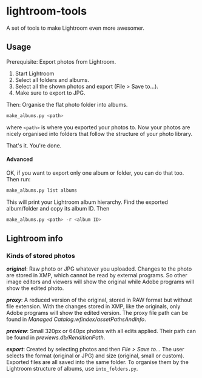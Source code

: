 # lightroom-tools
A set of tools to make Lightroom even more awesomer.

## Usage

Prerequisite: Export photos from Lightroom.

1. Start Lightroom
2. Select all folders and albums.
3. Select all the shown photos and export (File > Save to...).
4. Make sure to export to JPG.

Then: Organise the flat photo folder into albums.

```sh
make_albums.py <path>
```

where `<path>` is where you exported your photos to. Now your photos are nicely
organised into folders that follow the structure of your photo library.

That's it. You're done.

#### Advanced

OK, if you want to export only one album or folder, you can do that too. Then
run:
 
```sh
make_albums.py list albums
```

This will print your Lightroom album hierarchy. Find the exported album/folder
and copy its album ID. Then

```sh
make_albums.py <path> -r <album ID>
```

## Lightroom info

### Kinds of stored photos

***original***: Raw photo or JPG whatever you uploaded. Changes to the photo
    are stored in XMP, which cannot be read by external programs. So other
    image editors and viewers will show the original while Adobe programs will
    show the edited photo.

***proxy***: A reduced version of the original, stored in RAW format but
    without file extension. With the changes stored in XMP, like the originals,
    only Adobe programs will show the edited version. The proxy file path can
    be found in *Managed Catalog.wfindex/assetPathsAndInfo*.

***preview***: Small 320px or 640px photos with all edits applied. Their path
    can be found in *previews.db/RenditionPath*.

***export***: Created by selecting photos and then *File > Save to...* The user
    selects the format (original or JPG) and size (original, small or custom).
    Exported files are all saved into the same folder. To organise them by the
    Lightroom structure of albums, use `into_folders.py`.
